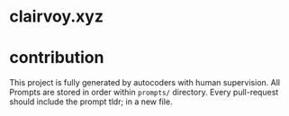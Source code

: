 # clairvoy.xyz

# contribution
This project is fully generated by autocoders with human supervision. All Prompts are stored in order within `prompts/` directory. Every pull-request should include the prompt tldr; in a new file.   

